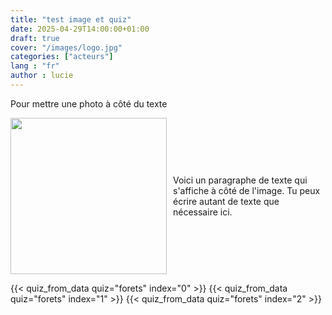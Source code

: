 ```yaml
---
title: "test image et quiz"
date: 2025-04-29T14:00:00+01:00
draft: true
cover: "/images/logo.jpg"
categories: ["acteurs"]
lang : "fr"
author : lucie 
---
```



<!--more-->

Pour mettre une photo à côté du texte

<div style="display: flex; align-items: center;">
  <img src="/images/logo.jpg" style="width: 250px; margin-right: 10px;">
  <p>Voici un paragraphe de texte qui s'affiche à côté de l'image. Tu peux écrire autant de texte que nécessaire ici.</p>
</div>



{{< quiz_from_data quiz="forets" index="0" >}}
{{< quiz_from_data quiz="forets" index="1" >}}
{{< quiz_from_data quiz="forets" index="2" >}}


